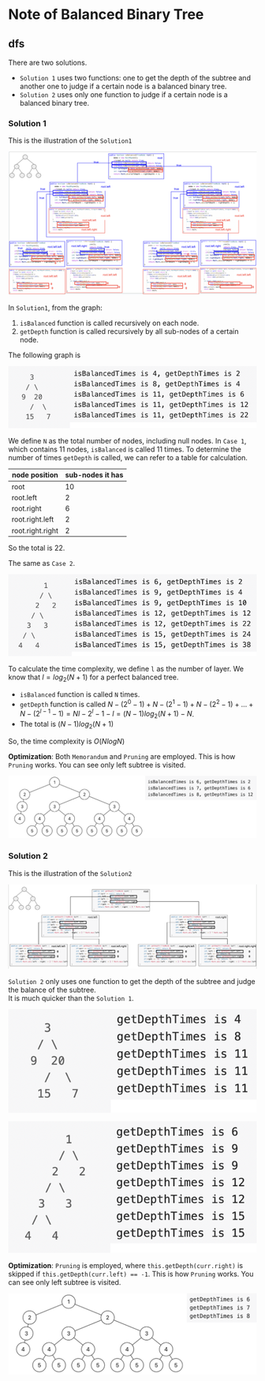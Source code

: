 # Note of Balanced Binary Tree
## dfs
There are two solutions. 
* `Solution 1` uses two functions: one to get the depth of the subtree and another one to judge if a certain node is a 
balanced binary tree.
* `Solution 2` uses only one function to judge if a certain node is a balanced binary tree.

### Solution 1
This is the illustration of the `Solution1`  

![Solution1.png](Solution1.png)

In `Solution1`, from the graph:
1. `isBalanced` function is called recursively on each node.
2. `getDepth` function is called recursively by all sub-nodes of a certain node.  

The following graph is 

![test_case_1_solution_1.png](test_case_1_solution_1.png)

We define `N` as the total number of nodes, including null nodes. In `Case 1`, which contains 11 nodes, `isBalanced` is called 
11 times. To determine the number of times `getDepth` is called, we can refer to a table for calculation.

| node position    | sub-nodes it has |
|------------------|------------------|
| root             | 10               |
| root.left        | 2                |
| root.right       | 6                |
| root.right.left  | 2                |
| root.right.right | 2                |

So the total is 22.

The same as `Case 2`.  

![test_case_2_solution_1.png](test_case_2_solution_1.png)

To calculate the time complexity, we define `l` as the number of layer. We know that $l = log_2(N+1)$ for a perfect balanced tree.
* `isBalanced` function is called `N` times.
* `getDepth` function is called $N - (2^0 - 1) + N - (2^1 - 1) + N - (2^2 - 1) + ... + N - (2^{l-1} - 1) = Nl - 2^l - 1 - l = (N-1)log_2(N+1) - N$.
* The total is $(N-1)log_2(N+1)$

So, the time complexity is $O(NlogN)$

**Optimization**: Both `Memorandum` and `Pruning` are employed. This is how `Pruning` works. You can see only left subtree
is visited.

![pruning_solution1.png](pruning_solution1.png)

### Solution 2

This is the illustration of the `Solution2`  

![Solution2.png](Solution2.png)

`Solution 2` only uses one function to get the depth of the subtree and judge the balance of the subtree.  
It is much quicker than the `Solution 1`.

![test_case_1_solution_2.png](test_case_1_solution_2.png)

![test_case_2_solution_2.png](test_case_2_solution_2.png)

**Optimization**: `Pruning` is employed, where `this.getDepth(curr.right)` is skipped if `this.getDepth(curr.left) == -1`.
This is how `Pruning` works. You can see only left subtree is visited.

![pruning_solution2.png](pruning_solution2.png)

